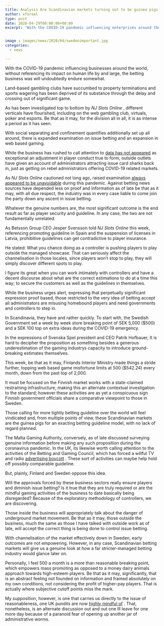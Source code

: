 ```yaml
---
title: Analysis Are Scandinavian markets turning out to be guinea pigs for stricter betting guideline
author: xforeal 
type: post
date: 2020-04-29T00:00:00+00:00
excerpt: 'With the COVID-19 pandemic influencing enterprises around the world, without referencing its impact on human life as a rule, the betting business was will undoubtedly endure to some degree '


image : images/news/2020/04/swedenimportant.jpg
categories:
  - news

---
```

With the COVID-19 pandemic influencing businesses around the world, without referencing its impact on human life by and large, the betting business was will undoubtedly endure somewhat. 

Land-based gambling clubs have succumbed to property terminations and sports wagering has been deprived of its substance through the delay and crossing out of significant game. 

As has been investigated top to bottom by _NJ Slots Online_ , different verticals have flourished, including on the web gambling club, virtuals, poker and esports. Be that as it may, for the division all in all, it is as intense a period as it has seen. 

With social separating and confinement quantifies additionally set up all around, there is expanded examination on issue betting and an expansion in web based gaming. 

While the business has rushed to call attention to [data has not appeared][1] as exceptional an adjustment in player conduct true to form, outside outlets have given an account of administrators attracting issue card sharks back in, just as getting on rebel administrators offering COVID-19 related markets. 

As _NJ Slots Online_ cautioned not long ago, raised examination [always appeared to be unavoidable][1] during this pandemic. Against betting news sources have depended less on proof and information as of late be that as it may, with all due respect, the industry was in every case liable to come join the party down any ascent in issue betting. 

Whatever the genuine numbers are, the most significant outcome is the end result as far as player security and guideline. In any case, the two are not fundamentally unrelated. 

As Betsson Group CEO Jesper Svensson told _NJ Slots Online_ this week, referencing promoting guideline in Spain and the suspension of licenses in Latvia, prohibitive guidelines can get contradictive to player insurance. 

He stated: What you chance doing as a controller is pushing players to play outside the managed showcase. That can seriously affect the channelisation in those locales, since players won&#8217;t stop to play, they will simply discover different spots to play. 

I figure its great when you can work intimately with controllers and have a decent discourse about what are the correct estimations to do at a time this way; to secure the customers as well as the guidelines in themselves. 

While the business urges alert, expressing that perpetually significant expression proof based, those restricted to the very idea of betting accept all administrators are misusing homebound players and need governments and controllers to step in. 

In Scandinavia, they have and rather quickly. To start with, the Swedish Government set a week by week store breaking point of SEK 5,000 ($500) and a SEK 100 top on extra ideas during the COVID-19 emergency. 

In the expressions of Svenska Spel president and CEO Patrik Hofbauer, It is hard to decipher the proposition as something besides a generous underestimation of the gaming industrys capacity to introduce ground-breaking estimates themselves. 

This week, be that as it may, Finlands Interior Ministry made things a stride further, topping web based game misfortune limits at 500 ($542.24) every month, down from the past top of 2,000. 

It must be focused on the Finnish market works with a state-claimed restraining infrastructure, making this an alternate contextual investigation to the standard; however these activities are as yet a conspicuous sign Finnish government officials share a comparative viewpoint to those in Sweden. 

Those calling for more tightly betting guideline over the world will feel vindicated and, from multiple points of view, these Scandinavian markets are the guinea pigs for an exacting betting guideline model, with no lack of regard planned. 

The Malta Gaming Authority, conversely, as of late discussed surveying genuine information before making any such proposition during the coronavirus pandemic. In the UK, its likewise worth calling attention to the activities of the Betting and Gaming Council, which has forced a willful TV and radio [advertising boycott][1] . These sort of activities can maybe help hold off possibly comparable guideline. 

But, plainly, Finland and Sweden oppose this idea. 

Will the approvals forced by these business sectors really ensure players and diminish issue betting? Is it true that they are truly required or are the mindful gaming activities of the business to date basically being disregarded? Because of the exploratory methodology of controllers, we are discovering. 

Those inside the business will appropriately talk about the danger of underground market movement. Be that as it may, those outside the business, much the same as those I have talked with outside work as of late, will accept the correct thing is being done to control issue betting. 

With channelisation of the market effectively down in Sweden, early outcomes are not empowering. However, in any case, Scandinavian betting markets will give us a genuine look at how a far stricter-managed betting industry would glance later on. 

Personally, I feel 500 a month is a more than reasonable breaking point, which empowers mass promoting as opposed to a money dairy animals approach towards high-esteem players. Be that as it may, significantly, that is an abstract feeling not founded on information and framed absolutely on my own conditions, not considering the profit of higher-pay players. That is actually where subjective cutoff points miss the mark. 

My supposition, however, is one that carries us directly to the issue of reasonableness, one UK pundits are now [highly mindful of][1] . That, nonetheless, is an alternate discussion out and out one Ill leave for one more day because of a paranoid fear of opening up another jar of administrative worms.

 [1]: #